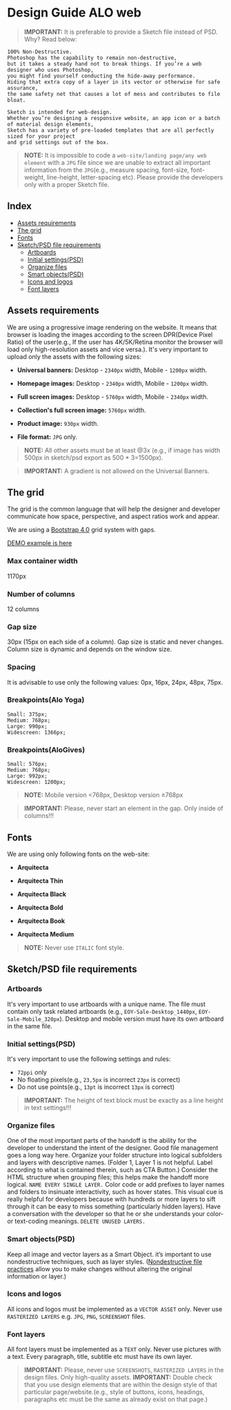 
# Design Guide ALO web
> **IMPORTANT:** It is preferable to provide a Sketch file instead of PSD. Why? Read below:

```
100% Non-Destructive. 
Photoshop has the capability to remain non-destructive, 
but it takes a steady hand not to break things. If you’re a web designer who uses Photoshop, 
you might find yourself conducting the hide-away performance.
Hiding that extra copy of a layer in its vector or otherwise for safe assurance, 
the same safety net that causes a lot of mess and contributes to file bloat.

Sketch is intended for web-design.
Whether you’re designing a responsive website, an app icon or a batch of material design elements,
Sketch has a variety of pre-loaded templates that are all perfectly sized for your project
and grid settings out of the box.
```
> **NOTE:** It is impossible to code a `web-site/landing page/any web element` with a `JPG` file since we are unable to extract all important information from the `JPG`(e.g., measure spacing, font-size, font-weight, line-height, letter-spacing etc).
Please provide the developers only with a proper Sketch file.



## Index
- [Assets requirements](#assets-requirements)
- [The grid](#the-grid)
- [Fonts](#fonts)
- [Sketch/PSD file requirements](#sketchpsd-file-requirements)
    - [Artboards](#artboards)
    - [Initial settings(PSD)](#initial-settingspsd)
    - [Organize files](#organize-files)
    - [Smart objects(PSD)](#smart-objectspsd)
    - [Icons and logos](#icons-and-logos)
    - [Font layers](#font-layers)
  
## Assets requirements

We are using a progressive image rendering on the website. It means that browser is loading the images according to the screen DPR(Device Pixel Ratio) of the user(e.g., If the user has 4K/5K/Retina monitor the browser will load only high-resolution assets and vice versa.). It's very important to upload only the assets with the following sizes:

- **Universal banners:** Desktop - `2340px` width, Mobile - `1200px` width.

- **Homepage images:** Desktop - `2340px` width, Mobile - `1200px` width.

- **Full screen images:** Desktop - `5760px` width, Mobile - `2340px` width. 

- **Collection's full screen image:** `5760px` width.

- **Product image:** `930px` width.

- **File format:** `JPG` only.

> **NOTE:** All other assets must be at least @3x (e.g., if image has width 500px in sketch/psd export as 500 * 3=1500px).

> **IMPORTANT:** A gradient is not allowed on the Universal Banners.

## The grid

The grid is the common language that will help the designer and developer communicate how space, perspective, and aspect ratios work and appear.

We are using a [Bootstrap 4.0](https://getbootstrap.com/docs/4.2/layout/grid/) grid system with gaps.

[DEMO example is here](https://codepen.io/RayDevAlo/full/ebEmyq)

### Max container width

1170px

### Number of columns

12 columns

### Gap size
30px (15px on each side of a column). Gap size is static and never changes. Column size is dynamic and depends on the window size.

### Spacing

It is advisable to use only the following values: 0px, 16px, 24px, 48px, 75px.

### Breakpoints(Alo Yoga)

```
Small: 375px;
Medium: 768px;
Large: 990px;
Widescreen: 1366px;
```
### Breakpoints(AloGives)

```
Small: 576px;
Medium: 768px;
Large: 992px;
Widescreen: 1200px;
```

> **NOTE:** Mobile version <768px, Desktop version ≥768px

> **IMPORTANT:** Please, never start an element in the gap. Only inside of columns!!!

## Fonts

We are using only following fonts on the web-site:

- **Arquitecta**

- **Arquitecta Thin**

- **Arquitecta Black**

- **Arquitecta Bold**

- **Arquitecta Book**

- **Arquitecta Medium**

> **NOTE:** Never use `ITALIC` font style.

## Sketch/PSD file requirements

### Artboards
It's very important to use artboards with a unique name. The file must contain only task related artboards (e.g., `EOY-Sale-Desktop_1440px`, `EOY-Sale-Mobile_320px`). Desktop and mobile version must have its own artboard in the same file.

### Initial settings(PSD)
It's very important to use the following settings and rules:
- `72ppi` only
- No floating pixels(e.g., `23,5px` is incorrect `23px` is correct)
- Do not use points(e.g., `13pt` is incorrect `13px` is correct)
> **IMPORTANT:** The height of text block must be exactly as a line height in text settings!!!

### Organize files
One of the most important parts of the handoff is the ability for the developer to understand the intent of the designer.
Good file management goes a long way here. Organize your folder structure into logical subfolders and layers with descriptive names. (Folder 1, Layer 1 is not helpful. Label according to what is contained therein, such as CTA Button.) 
Consider the HTML structure when grouping files; this helps make the handoff more logical. `NAME EVERY SINGLE LAYER.`
Color code or add prefixes to layer names and folders to insinuate interactivity, such as hover states. This visual cue is really helpful for developers because with hundreds or more layers to sift through it can be easy to miss something (particularly hidden layers). Have a conversation with the developer so that he or she understands your color- or text-coding meanings. `DELETE UNUSED LAYERS.`

### Smart objects(PSD)
Keep all image and vector layers as a Smart Object. it’s important to use nondestructive techniques, such as layer styles. ([Nondestructive file practices](https://helpx.adobe.com/photoshop/using/nondestructive-editing.html) allow you to make changes without altering the original information or layer.)

### Icons and logos
All icons and logos must be implemented as a `VECTOR ASSET` only. Never use `RASTERIZED LAYERS` e.g. `JPG`, `PNG`, `SCREENSHOT` files. 

### Font layers
All font layers must be implemented as a `TEXT` only. Never use pictures with a text. Every paragraph, title, subtitle etc must have its own layer.

> **IMPORTANT:** Please, never use `SCREENSHOTS`, `RASTERIZED LAYERS` in the design files. Only high-quality assets.
> **IMPORTANT:** Double check that you use design elements that are within the design style of that particular page/website.(e.g., style of buttons, icons, headings, paragraphs etc must be the same as already exist on that page.)
